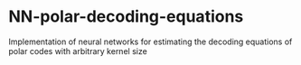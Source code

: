 # NN-polar-decoding-equations
Implementation of neural networks for estimating the decoding equations of polar codes with arbitrary kernel size
